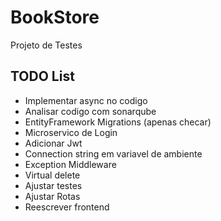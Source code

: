 # BookStore

Projeto de Testes

## TODO List

* Implementar async no codigo
* Analisar codigo com sonarqube
* EntityFramework Migrations (apenas checar)
* Microservico de Login
* Adicionar Jwt
* Connection string em variavel de ambiente
* Exception Middleware
* Virtual delete
* Ajustar testes
* Ajustar Rotas
* Reescrever frontend
